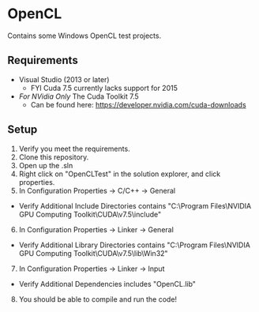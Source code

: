 # OpenCL
Contains some Windows OpenCL test projects. 

## Requirements
* Visual Studio (2013 or later)
  * FYI Cuda 7.5 currently lacks support for 2015
* _For NVidia Only_ The Cuda Toolkit 7.5
  * Can be found here: https://developer.nvidia.com/cuda-downloads

## Setup
1. Verify you meet the requirements.
2. Clone this repository.
3. Open up the .sln
4. Right click on "OpenCLTest" in the solution explorer, and click properties.
5. In Configuration Properties -> C/C++ -> General
  * Verify Additional Include Directories contains "C:\Program Files\NVIDIA GPU Computing Toolkit\CUDA\v7.5\include"
6. In Configuration Properties -> Linker -> General
  * Verify Additional Library Directories contains "C:\Program Files\NVIDIA GPU Computing Toolkit\CUDA\v7.5\lib\Win32"
7. In Configuration Properties -> Linker -> Input
  * Verify Additional Dependencies includes "OpenCL.lib"
8. You should be able to compile and run the code!

